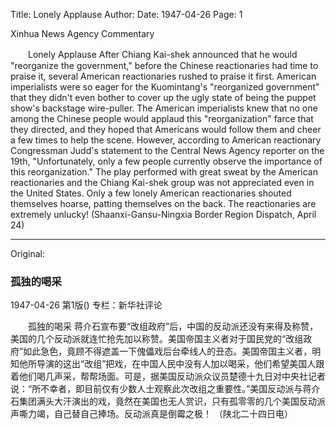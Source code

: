 Title: Lonely Applause
Author:
Date: 1947-04-26
Page: 1

Xinhua News Agency Commentary

　　Lonely Applause
    After Chiang Kai-shek announced that he would "reorganize the government," before the Chinese reactionaries had time to praise it, several American reactionaries rushed to praise it first. American imperialists were so eager for the Kuomintang's "reorganized government" that they didn't even bother to cover up the ugly state of being the puppet show's backstage wire-puller. The American imperialists knew that no one among the Chinese people would applaud this "reorganization" farce that they directed, and they hoped that Americans would follow them and cheer a few times to help the scene. However, according to American reactionary Congressman Judd's statement to the Central News Agency reporter on the 19th, "Unfortunately, only a few people currently observe the importance of this reorganization." The play performed with great sweat by the American reactionaries and the Chiang Kai-shek group was not appreciated even in the United States. Only a few lonely American reactionaries shouted themselves hoarse, patting themselves on the back. The reactionaries are extremely unlucky!
                                        (Shaanxi-Gansu-Ningxia Border Region Dispatch, April 24)



<hr /> 

Original: 


### 孤独的喝采

1947-04-26
第1版()
专栏：新华社评论

　　孤独的喝采
    蒋介石宣布要“改组政府”后，中国的反动派还没有来得及称赞，美国的几个反动派就连忙抢先加以称赞。美国帝国主义者对于国民党的“改组政府”如此急色，竟顾不得遮盖一下傀儡戏后台牵线人的丑态。美国帝国主义者，明知他所导演的这出“改组”把戏，在中国人民中没有人加以喝采，他们希望美国人跟着他们喝几声采，帮帮场面。可是，据美国反动派众议员楚德十九日对中央社记者说：“所不幸者，即目前仅有少数人士观察此次改组之重要性。”美国反动派与蒋介石集团满头大汗演出的戏，竟然在美国也无人赏识，只有孤零零的几个美国反动派声嘶力竭，自己替自己捧场。反动派真是倒霉之极！
                                        （陕北二十四日电）
